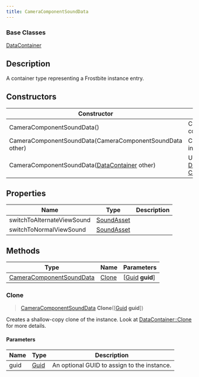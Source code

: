 ```yaml
---
title: CameraComponentSoundData
---
```

### Base Classes

[DataContainer](/vext/ref/shared/class/datacontainer)

## Description

A container type representing a Frostbite instance entry.

## Constructors

| Constructor                                                                         | Description                                                                                                                             |
| ----------------------------------------------------------------------------------- | --------------------------------------------------------------------------------------------------------------------------------------- |
| CameraComponentSoundData()                                                          | Create a new instance of this container type.                                                                                           |
| CameraComponentSoundData(CameraComponentSoundData other)                            | Create a reference copy of an instance of the same type.                                                                                |
| CameraComponentSoundData([DataContainer](/vext/ref/shared/class/datacontainer) other) | Upcast an instance of type [DataContainer](/vext/ref/shared/class/datacontainer) to [CameraComponentSoundData](/vext/ref/fb/cameracomponentsounddata/). |

## Properties

| Name                       | Type                     | Description |
| -------------------------- | ------------------------ | ----------- |
| switchToAlternateViewSound | [SoundAsset](/vext/ref/fb/soundasset/) |             |
| switchToNormalViewSound    | [SoundAsset](/vext/ref/fb/soundasset/) |             |

## Methods

| Type                                                 | Name            | Parameters                                     |
| ---------------------------------------------------- | --------------- | ---------------------------------------------- |
| [CameraComponentSoundData](/vext/ref/fb/cameracomponentsounddata/) | [Clone](#clone) | \[[Guid](/vext/ref/shared/class/guid) **guid**\] |

### Clone

> [CameraComponentSoundData](/vext/ref/fb/cameracomponentsounddata/) **Clone**(\[[Guid](/vext/ref/shared/class/guid) **guid**\])

Creates a shallow-copy clone of the instance. Look at [DataContainer::Clone](/vext/ref/shared/class/datacontainer#clone) for more details.

#### Parameters

| Name | Type         | Description                                 |
| ---- | ------------ | ------------------------------------------- |
| guid | [Guid](/vext/ref/shared/class/guid/) | An optional GUID to assign to the instance. |
